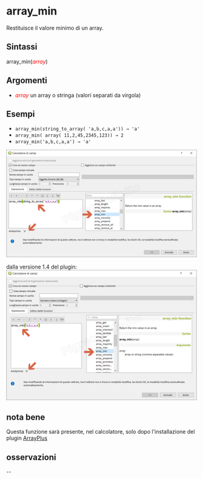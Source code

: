 # array_min

Restituisce il valore minimo di un array.

## Sintassi

array_min(_<span style="color:red;">array</span>_) 

## Argomenti

* _<span style="color:red;">array</span>_ un array o stringa (valori separati da virgola)

## Esempi

* `array_min(string_to_array( 'a,b,c,a,a')) → 'a'`
* `array_min( array( 11,2,45,2345,123)) → 2`
* `array_min('a,b,c,a,a') → 'a'`

![](/img/arrays/array_min/array_min1.png)

dalla versione 1.4 del plugin:
![](/img/arrays/array_min/array_min2.png)

## nota bene

Questa funzione sarà presente, nel calcolatore, solo dopo l'installazione del plugin [ArrayPlus](https://framagit.org/jbdesbas/arrayPlus)

## osservazioni

--
